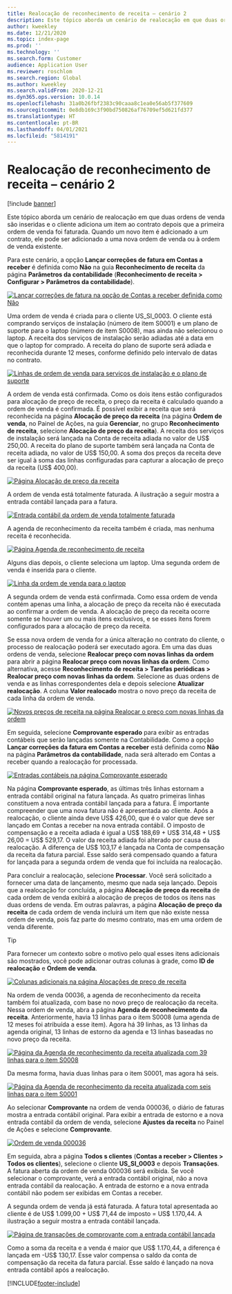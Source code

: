 ```yaml
---
title: Realocação de reconhecimento de receita – cenário 2
description: Este tópico aborda um cenário de realocação em que duas ordens de venda são inseridas e o cliente adiciona um item ao contrato depois que a primeira ordem de venda foi faturada. Quando um novo item é adicionado a um contrato, ele pode ser adicionado a uma nova ordem de venda ou à ordem de venda existente.
author: kweekley
ms.date: 12/21/2020
ms.topic: index-page
ms.prod: ''
ms.technology: ''
ms.search.form: Customer
audience: Application User
ms.reviewer: roschlom
ms.search.region: Global
ms.author: kweekley
ms.search.validFrom: 2020-12-21
ms.dyn365.ops.version: 10.0.14
ms.openlocfilehash: 31a0b26fbf2383c90caaa8c1ea0e56ab5f377609
ms.sourcegitcommit: 0e8db169c3f90bd750826af76709ef5d621fd377
ms.translationtype: HT
ms.contentlocale: pt-BR
ms.lasthandoff: 04/01/2021
ms.locfileid: "5814191"
---
```

# <a name="revenue-recognition-reallocation--scenario-2"></a>Realocação de reconhecimento de receita – cenário 2

[!include [banner](../includes/banner.md)]

Este tópico aborda um cenário de realocação em que duas ordens de venda são inseridas e o cliente adiciona um item ao contrato depois que a primeira ordem de venda foi faturada. Quando um novo item é adicionado a um contrato, ele pode ser adicionado a uma nova ordem de venda ou à ordem de venda existente.

Para este cenário, a opção **Lançar correções de fatura em Contas a receber** é definida como **Não** na guia **Reconhecimento de receita** da página **Parâmetros da contabilidade** (**Reconhecimento de receita \> Configurar \> Parâmetros da contabilidade**).

[![Lançar correções de fatura na opção de Contas a receber definida como Não](./media/12_rev-rec-scenarios.png)](./media/12_rev-rec-scenarios.png)

Uma ordem de venda é criada para o cliente US\_SI\_0003. O cliente está comprando serviços de instalação (número de item S0001) e um plano de suporte para o laptop (número de item S0008), mas ainda não selecionou o laptop. A receita dos serviços de instalação serão adiadas até a data em que o laptop for comprado. A receita do plano de suporte será adiada e reconhecida durante 12 meses, conforme definido pelo intervalo de datas no contrato.

[![Linhas de ordem de venda para serviços de instalação e o plano de suporte](./media/13_rev-rec-scenarios.png)](./media/13_rev-rec-scenarios.png)

A ordem de venda está confirmada. Como os dois itens estão configurados para alocação de preço de receita, o preço da receita é calculado quando a ordem de venda é confirmada. É possível exibir a receita que será reconhecida na página **Alocação de preço da receita** (na página **Ordem de venda**, no Painel de Ações, na guia **Gerenciar**, no grupo **Reconhecimento de receita**, selecione **Alocação de preço da receita**). A receita dos serviços de instalação será lançada na Conta de receita adiada no valor de US$ 250,00. A receita do plano de suporte também será lançada na Conta de receita adiada, no valor de US$ 150,00. A soma dos preços da receita deve ser igual à soma das linhas configuradas para capturar a alocação de preço da receita (US$ 400,00).

[![Página Alocação de preço da receita](./media/14_rev-rec-scenarios.png)](./media/14_rev-rec-scenarios.png)

A ordem de venda está totalmente faturada. A ilustração a seguir mostra a entrada contábil lançada para a fatura.

[![Entrada contábil da ordem de venda totalmente faturada](./media/15_rev-rec-scenarios.png)](./media/15_rev-rec-scenarios.png)

A agenda de reconhecimento da receita também é criada, mas nenhuma receita é reconhecida.

[![Página Agenda de reconhecimento de receita](./media/16_rev-rec-scenarios.png)](./media/16_rev-rec-scenarios.png)

Alguns dias depois, o cliente seleciona um laptop. Uma segunda ordem de venda é inserida para o cliente.

[![Linha da ordem de venda para o laptop](./media/17_rev-rec-scenarios.png)](./media/17_rev-rec-scenarios.png)

A segunda ordem de venda está confirmada. Como essa ordem de venda contém apenas uma linha, a alocação de preço da receita não é executada ao confirmar a ordem de venda. A alocação de preço da receita ocorre somente se houver um ou mais itens exclusivos, e se esses itens forem configurados para a alocação de preço da receita.

Se essa nova ordem de venda for a única alteração no contrato do cliente, o processo de realocação poderá ser executado agora. Em uma das duas ordens de venda, selecione **Realocar preço com novas linhas da ordem** para abrir a página **Realocar preço com novas linhas da ordem**. Como alternativa, acesse **Reconhecimento de receita \> Tarefas periódicas \> Realocar preço com novas linhas da ordem**. Selecione as duas ordens de venda e as linhas correspondentes dela e depois selecione **Atualizar realocação**. A coluna **Valor realocado** mostra o novo preço da receita de cada linha da ordem de venda.

[![Novos preços de receita na página Realocar o preço com novas linhas da ordem](./media/18_rev-rec-scenarios.png)](./media/18_rev-rec-scenarios.png)

Em seguida, selecione **Comprovante esperado** para exibir as entradas contábeis que serão lançadas somente na Contabilidade. Como a opção **Lançar correções da fatura em Contas a receber** está definida como **Não** na página **Parâmetros da contabilidade**, nada será alterado em Contas a receber quando a realocação for processada.

[![Entradas contábeis na página Comprovante esperado](./media/19_rev-rec-scenarios.png)](./media/19_rev-rec-scenarios.png)

Na página **Comprovante esperado**, as últimas três linhas estornam a entrada contábil original na fatura lançada. As quatro primeiras linhas constituem a nova entrada contábil lançada para a fatura. É importante compreender que uma nova fatura não é apresentada ao cliente. Após a realocação, o cliente ainda deve US$ 426,00, que é o valor que deve ser lançado em Contas a receber na nova entrada contábil. O imposto de compensação e a receita adiada é igual a US$ 188,69 + US$ 314,48 + US$ 26,00 = US$ 529,17. O valor da receita adiada foi alterado por causa da realocação. A diferença de US$ 103,17 é lançada na Conta de compensação da receita da fatura parcial. Esse saldo será compensado quando a fatura for lançada para a segunda ordem de venda que foi incluída na realocação.

Para concluir a realocação, selecione **Processar**. Você será solicitado a fornecer uma data de lançamento, mesmo que nada seja lançado. Depois que a realocação for concluída, a página **Alocação de preço da receita** de cada ordem de venda exibirá a alocação de preços de todos os itens nas duas ordens de venda. Em outras palavras, a página **Alocação de preço da receita** de cada ordem de venda incluirá um item que não existe nessa ordem de venda, pois faz parte do mesmo contrato, mas em uma ordem de venda diferente.

> [!TIP]
> Para fornecer um contexto sobre o motivo pelo qual esses itens adicionais são mostrados, você pode adicionar outras colunas à grade, como **ID de realocação** e **Ordem de venda**.
> 
> [![Colunas adicionais na página Alocações de preço de receita](./media/20_rev-rec-scenarios.png)](./media/20_rev-rec-scenarios.png)

Na ordem de venda 00036, a agenda de reconhecimento da receita também foi atualizada, com base no novo preço de realocação da receita. Nessa ordem de venda, abra a página **Agenda de reconhecimento da receita**. Anteriormente, havia 13 linhas para o item S0008 (uma agenda de 12 meses foi atribuída a esse item). Agora há 39 linhas, as 13 linhas da agenda original, 13 linhas de estorno da agenda e 13 linhas baseadas no novo preço da receita.

[![Página da Agenda de reconhecimento da receita atualizada com 39 linhas para o item S0008](./media/21_rev-rec-scenarios.png)](./media/21_rev-rec-scenarios.png)

Da mesma forma, havia duas linhas para o item S0001, mas agora há seis.

[![Página da Agenda de reconhecimento da receita atualizada com seis linhas para o item S0001](./media/22_rev-rec-scenarios.png)](./media/22_rev-rec-scenarios.png)

Ao selecionar **Comprovante** na ordem de venda 000036, o diário de faturas mostra a entrada contábil original. Para exibir a entrada de estorno e a nova entrada contábil da ordem de venda, selecione **Ajustes da receita** no Painel de Ações e selecione **Comprovante**.

[![Ordem de venda 000036](./media/23_rev-rec-scenarios.png)](./media/23_rev-rec-scenarios.png)

Em seguida, abra a página **Todos s clientes** (**Contas a receber \> Clientes \> Todos os clientes**), selecione o cliente **US\_SI\_0003** e depois **Transações**. A fatura aberta da ordem de venda 000036 será exibida. Se você selecionar o comprovante, verá a entrada contábil original, não a nova entrada contábil da realocação. A entrada de estorno e a nova entrada contábil não podem ser exibidas em Contas a receber.

A segunda ordem de venda já está faturada. A fatura total apresentada ao cliente é de US$ 1.099,00 + US$ 71,44 de imposto = US$ 1.170,44. A ilustração a seguir mostra a entrada contábil lançada.

[![Página de transações de comprovante com a entrada contábil lançada](./media/24_rev-rec-scenarios.png)](./media/24_rev-rec-scenarios.png)

Como a soma da receita e a venda é maior que US$ 1.170,44, a diferença é lançada em -US$ 130,17. Esse valor compensa o saldo da conta de compensação da receita da fatura parcial. Esse saldo é lançado na nova entrada contábil após a realocação.


[!INCLUDE[footer-include](../../includes/footer-banner.md)]